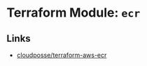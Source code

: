 # Terraform Module: `ecr`

## Links

- [cloudposse/terraform-aws-ecr](https://github.com/cloudposse/terraform-aws-ecr)

